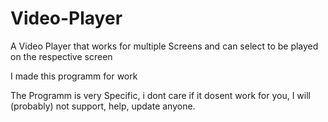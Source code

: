 # Video-Player
A Video Player that works for multiple Screens and can select to be played on the respective screen

I made this programm for work

The Programm is very Specific, i dont care if it dosent work for you,
I will (probably) not support, help, update anyone.
